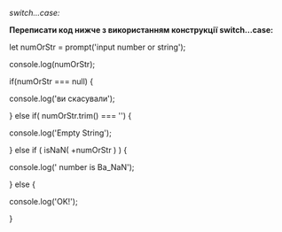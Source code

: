 _switch...case:_


**Переписати код нижче з використанням конструкції switch…case:**



let numOrStr = prompt('input number or string');

console.log(numOrStr);

if(numOrStr === null) {

console.log('ви скасували');

} else if( numOrStr.trim() === '') {

console.log('Empty String');

} else if ( isNaN( +numOrStr ) ) {

console.log(' number is Ba_NaN');

} else {

console.log('OK!');

}